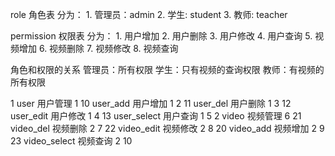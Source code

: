 role 角色表
分为：
    1. 管理员：admin
    2. 学生: student
    3. 教师: teacher

permission 权限表
分为：
    1. 用户增加
    2. 用户删除
    3. 用户修改
    4. 用户查询
    5. 视频增加
    6. 视频删除
    7. 视频修改
    8. 视频查询

角色和权限的关系
管理员：所有权限
学生：只有视频的查询权限
教师：有视频的所有权限


1	user	用户管理		1
10	user_add	用户增加	1	2
11	user_del	用户删除	1	3
12	user_edit	用户修改	1	4
13	user_select	用户查询	1	5
2	video	视频管理		6
21	video_del	视频删除	2	7
22	video_edit	视频修改	2	8
20	video_add	视频增加	2	9
23	video_select	视频查询	2	10